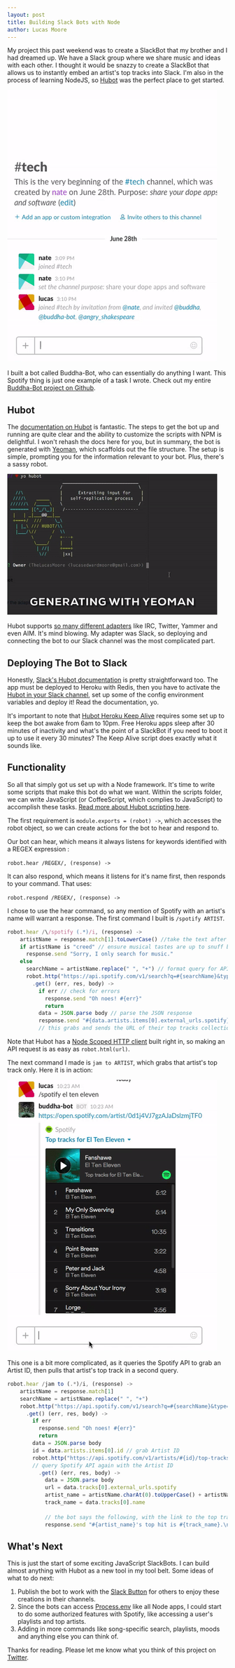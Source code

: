 ```yaml
---
layout: post
title: Building Slack Bots with Node
author: Lucas Moore
---
```


My project this past weekend was to create a SlackBot that my brother and I had dreamed up. We have a Slack group where we share music and ideas with each other. I thought it would be snazzy to create a SlackBot that allows us to instantly embed an artist's top tracks into Slack. I'm also in the process of learning NodeJS, so [Hubot](https://hubot.github.com/) was the perfect place to get started. 

![slack bot in action](/assets/spotify-artist.gif)

I built a bot called Buddha-Bot, who can essentially do anything I want. This Spotify thing is just one example of a task I wrote. 
Check out my entire [Buddha-Bot project on Github](https://github.com/TheLucasMoore/buddha-bot).

## Hubot

The [documentation on Hubot](https://hubot.github.com/docs/) is fantastic. The steps to get the bot up and running are quite clear and the ability to customize the scripts with NPM is delightful. I won't rehash the docs here for you, but in summary, the bot is generated with [Yeoman](http://yeoman.io/), which scaffolds out the file structure. The setup is simple, prompting you for the information relevant to your bot. Plus, there's a sassy robot. 

![yo hubot!](/assets/yeoman.gif)

Hubot supports [so many different adapters](https://hubot.github.com/docs/adapters/) like IRC, Twitter, Yammer and even AIM. It's mind blowing. My adapter was Slack, so deploying and connecting the bot to our Slack channel was the most complicated part.

## Deploying The Bot to Slack

Honestly, [Slack's Hubot documentation](https://github.com/slackhq/hubot-slack) is pretty straightforward too. The app must be deployed to Heroku with Redis, then you have to activate the [Hubot in your Slack channel](http://my.slack.com/services/new/hubot), set up some of the config environment variables and deploy it! Read the documentation, yo. 

It's important to note that [Hubot Heroku Keep Alive](https://github.com/hubot-scripts/hubot-heroku-keepalive) requires some set up to keep the bot awake from 6am to 10pm. Free Heroku apps sleep after 30 minutes of inactivity and what's the point of a SlackBot if you need to boot it up to use it every 30 minutes? The Keep Alive script does exactly what it sounds like. 

## Functionality

So all that simply got us set up with a Node framework. It's time to write some scripts that make this bot do what we want. Within the scripts folder, we can write JavaScript (or CoffeeScript, which complies to JavaScript) to accomplish these tasks. [Read more about Hubot scripting here](https://hubot.github.com/docs/scripting/). 

The first requirement is `module.exports = (robot) ->`, which accesses the robot object, so we can create actions for the bot to hear and respond to. 

Our bot can hear, which means it always listens for keywords identified with a REGEX expression :

`robot.hear /REGEX/, (response) ->`

It can also respond, which means it listens for it's name first, then responds to your command. That uses:

`robot.respond /REGEX/, (response) ->`

I chose to use the hear command, so any mention of Spotify with an artist's name will warrant a response. The first command I built is `/spotify ARTIST`.

```javascript
robot.hear /\/spotify (.*)/i, (response) ->
    artistName = response.match[1].toLowerCase() //take the text after Spotify and downcase it
    if artistName is "creed" // ensure musical tastes are up to snuff before taxing the API
      response.send "Sorry, I only search for music."
    else
      searchName = artistName.replace(" ", "+") // format query for API request
      robot.http("https://api.spotify.com/v1/search?q=#{searchName}&type=artist")
        .get() (err, res, body) ->
          if err // check for errors
            response.send "Oh noes! #{err}"
            return
          data = JSON.parse body // parse the JSON response
          response.send "#{data.artists.items[0].external_urls.spotify}" 
          // this grabs and sends the URL of their top tracks collection
```

Note that Hubot has a [Node Scoped HTTP client](https://github.com/technoweenie/node-scoped-http-client) built right in, so making an API request is as easy as `robot.html(url)`. 

The next command I made is `jam to ARTIST`, which grabs that artist's top track only. Here it is in action:

![top tracks for an artist](/assets/beyonce.gif)

This one is a bit more complicated, as it queries the Spotify API to grab an Artist ID, then pulls that artist's top track in a second query.

```javascript
robot.hear /jam to (.*)/i, (response) ->
    artistName = response.match[1]
    searchName = artistName.replace(" ", "+")
    robot.http("https://api.spotify.com/v1/search?q=#{searchName}&type=artist")
      .get() (err, res, body) ->
        if err
          response.send "Oh noes! #{err}"
          return
        data = JSON.parse body
        id = data.artists.items[0].id // grab Artist ID
        robot.http("https://api.spotify.com/v1/artists/#{id}/top-tracks?country=US")
        // query Spotify API again with the Artist ID
          .get() (err, res, body) ->
            data = JSON.parse body
            url = data.tracks[0].external_urls.spotify
            artist_name = artistName.charAt(0).toUpperCase() + artistName.slice(1);
            track_name = data.tracks[0].name

            // the bot says the following, with the link to the top track
            response.send "#{artist_name}'s top hit is #{track_name}.\n#{url}"
```

## What's Next

This is just the start of some exciting JavaScript SlackBots. I can build almost anything with Hubot as a new tool in my tool belt. 
Some ideas of what to do next: 

1. Publish the bot to work with the [Slack Button](https://api.slack.com/docs/slack-button) for others to enjoy these creations in their channels. 
2. Since the bots can access [Process.env](https://nodejs.org/api/process.html#process_process_env) like all Node apps, I could start to do some authorized features with Spotify, like accessing a user's playlists and top artists. 
3. Adding in more commands like song-specific search, playlists, moods and anything else you can think of. 

Thanks for reading. Please let me know what you think of this project on [Twitter](https://twitter.com/thelucasmoore). 
